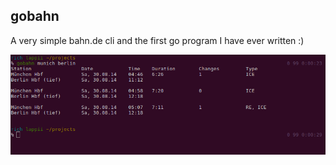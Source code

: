 ## gobahn
A very simple bahn.de cli and the first go program I have ever written :)

![gobahn](screenshot.png?raw=true "In action")
